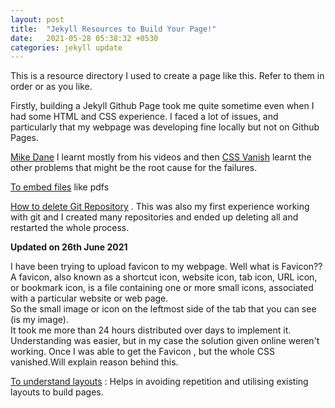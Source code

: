 ```yaml
---
layout: post
title:  "Jekyll Resources to Build Your Page!"
date:   2021-05-28 05:38:32 +0530
categories: jekyll update
---
```


This is a resource directory I used to create a page like this. Refer to them in order or as you like. 

Firstly, building a Jekyll Github Page took me quite sometime even when I had some HTML and CSS experience. I faced a lot of issues, and particularly that my webpage was developing fine locally but not on Github Pages.

[Mike Dane](https://www.youtube.com/watch?v=gsYqPL9EFwQ) I learnt mostly from his videos and then [CSS Vanish](https://github.community/t/css-not-being-applied-in-pages/10466) learnt the other problems that might be the root cause for the failures. 


[To embed files](https://www.w3docs.com/snippets/html/how-to-embed-pdf-in-html.html) like pdfs 


[How to delete Git Repository](https://www.w3docs.com/snippets/git/how-to-delete-git-repository-created-with-init.html) . This was also my first experience working with git and I created many repositories and ended up deleting all and restarted the whole process. 

**Updated on 26th June 2021**

I have been trying to upload favicon to my webpage. Well what is Favicon??<br>A favicon, also known as a shortcut icon, website icon, tab icon, URL icon, or bookmark icon, is a file containing one or more small icons, associated with a particular website or web page.<br> So the small image or icon on the leftmost side of the tab that you can see (is my image). <br> It took me more than 24 hours distributed over days to implement it.<br>Understanding was easier, but in my case the solution given online weren't working. Once I was able to get the Favicon , but the whole CSS vanished.Will explain reason behind this.<br>



[To understand layouts](https://learn.cloudcannon.com/jekyll/introduction-to-jekyll-layouts/) : Helps in avoiding repetition and utilising existing layouts to build pages. 


